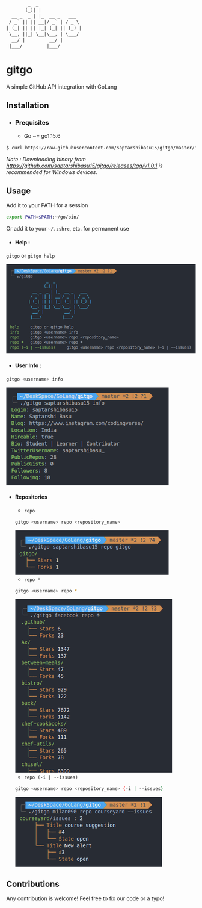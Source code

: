 ```
        _  _
       (_)| |
  __ _  _ | |_  __ _   ___
 / _` || || __|/ _` | / _ \
| (_| || || |_| (_| || (_) |
 \__, ||_| \__|\__, | \___/
  __/ |         __/ |
 |___/         |___/
```

# gitgo

A simple GitHub API integration with GoLang

## Installation

- ### Prequisites

  - Go ~= go1.15.6

```sh
$ curl https://raw.githubusercontent.com/saptarshibasu15/gitgo/master/install.sh | sh
```
_Note : Downloading binary from https://github.com/saptarshibasu15/gitgo/releases/tag/v1.0.1 is recommended for Windows devices._

## Usage

Add it to your PATH for a session

```sh
export PATH=$PATH:~/go/bin/
```

Or add it to your `~/.zshrc`, etc. for permanent use

- #### Help :

`gitgo` or `gitgo help`

<img src="assets/help.png">

- #### User Info :

```sh
gitgo <username> info
```

<img src="assets/userinfo.png">

- #### Repositories

  - `repo`


  ```sh
  gitgo <username> repo <repository_name>
  ```

  <img src="assets/repo.png">

  - `repo *`


  ```sh
  gitgo <username> repo *
  ```

  <img src="assets/repo*.png">

  - `repo (-i | --issues)`
  

  ```sh
  gitgo <username> repo <repository_name> (-i | --issues)
  ```

  <img src="assets/repo_i.png">


## Contributions

Any contribution is welcome! Feel free to fix our code or a typo!
